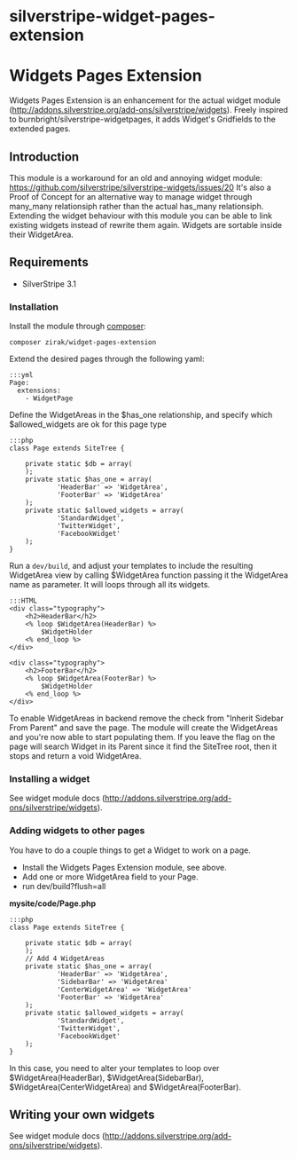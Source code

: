 silverstripe-widget-pages-extension
===================================

# Widgets Pages Extension

Widgets Pages Extension is an enhancement for the actual widget module (http://addons.silverstripe.org/add-ons/silverstripe/widgets).
Freely inspired to burnbright/silverstripe-widgetpages, it adds Widget's Gridfields to the extended pages.

## Introduction

This module is a workaround for an old and annoying widget module: https://github.com/silverstripe/silverstripe-widgets/issues/20
It's also a Proof of Concept for an alternative way to manage widget through many_many relationsiph rather than the actual
has_many relationsiph. Extending the widget behaviour with this module you can be able to link existing widgets instead of
rewrite them again. Widgets are sortable inside their WidgetArea.

## Requirements

 * SilverStripe 3.1

### Installation

Install the module through [composer](http://getcomposer.org):

	composer zirak/widget-pages-extension

Extend the desired pages through the following yaml:

	:::yml
	Page:
	  extensions:
	    - WidgetPage

Define the WidgetAreas in the $has_one relationship, and specify which $allowed_widgets are ok for this page type

	:::php
	class Page extends SiteTree {

		private static $db = array(
		);
		private static $has_one = array(
				'HeaderBar' => 'WidgetArea',
				'FooterBar' => 'WidgetArea'
		);
		private static $allowed_widgets = array(
				'StandardWidget',
				'TwitterWidget',
				'FacebookWidget'
		);
	}

Run a `dev/build`, and adjust your templates to include the resulting WidgetArea view by calling $WidgetArea
function passing it the WidgetArea name as parameter. It will loops through all its widgets.

	:::HTML
	<div class="typography">
		<h2>HeaderBar</h2>
		<% loop $WidgetArea(HeaderBar) %>
			$WidgetHolder
		<% end_loop %>
	</div>

	<div class="typography">
		<h2>FooterBar</h2>
		<% loop $WidgetArea(FooterBar) %>
			$WidgetHolder
		<% end_loop %>
	</div>

To enable WidgetAreas in backend remove the check from "Inherit Sidebar From Parent" and save the page. 
The module will create the WidgetAreas and you're now able to start populating them. If you leave the flag
on the page will search Widget in its Parent since it find the SiteTree root, then it stops and return a void
WidgetArea.

### Installing a widget

See widget module docs (http://addons.silverstripe.org/add-ons/silverstripe/widgets).

### Adding widgets to other pages

You have to do a couple things to get a Widget to work on a page.

* Install the Widgets Pages Extension module, see above.
* Add one or more WidgetArea field to your Page. 
* run dev/build?flush=all

**mysite/code/Page.php**

	:::php
	class Page extends SiteTree {

		private static $db = array(
		);
		// Add 4 WidgetAreas
		private static $has_one = array(
				'HeaderBar' => 'WidgetArea',
				'SidebarBar' => 'WidgetArea'
				'CenterWidgetArea' => 'WidgetArea'
				'FooterBar' => 'WidgetArea'
		);
		private static $allowed_widgets = array(
				'StandardWidget',
				'TwitterWidget',
				'FacebookWidget'
		);
	}

In this case, you need to alter your templates to loop over $WidgetArea(HeaderBar), $WidgetArea(SidebarBar), 
$WidgetArea(CenterWidgetArea) and $WidgetArea(FooterBar).

## Writing your own widgets

See widget module docs (http://addons.silverstripe.org/add-ons/silverstripe/widgets).

